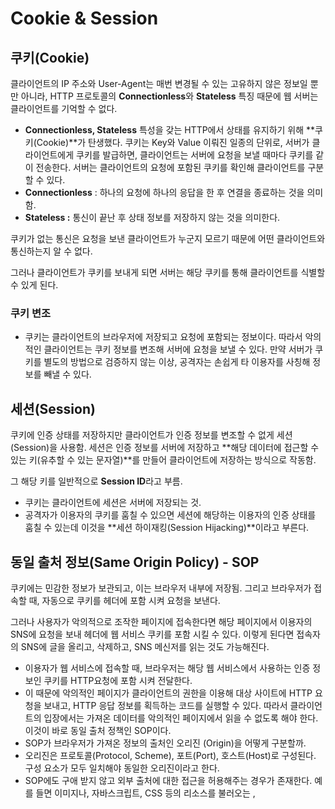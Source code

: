 # Cookie & Session

## 쿠키(Cookie)

클라이언트의 IP 주소와 User-Agent는 매번 변경될 수 있는 고유하지 않은 정보일 뿐만 아니라, HTTP 프로토콜의 **Connectionless**와 **Stateless** 특징 때문에 웹 서버는 클라이언트를 기억할 수 없다.

- **Connectionless, Stateless** 특성을 갖는 HTTP에서 상태를 유지하기 위해 **쿠키(Cookie)**가 탄생했다. 쿠키는 Key와 Value 이뤄진 일종의 단위로, 서버가 클라이언트에게 쿠키를 발급하면, 클라이언트는 서버에 요청을 보낼 때마다 쿠키를 같이 전송한다. 서버는 클라이언트의 요청에 포함된 쿠키를 확인해 클라이언트를 구분할 수 있다.
- **Connectionless** : 하나의 요청에 하나의 응답을 한 후 연결을 종료하는 것을 의미함.
- **Stateless :** 통신이 끝난 후 상태 정보를 저장하지 않는 것을 의미한다.

쿠키가 없는 통신은 요청을 보낸 클라이언트가 누군지 모르기 때문에 어떤 클라이언트와 통신하는지 알 수 없다.

그러나 클라이언트가 쿠키를 보내게 되면 서버는 해당 쿠키를 통해 클라이언트를 식별할 수 있게 된다.

### 쿠키 변조

- 쿠키는 클라이언트의 브라우저에 저장되고 요청에 포함되는 정보이다. 따라서 악의적인 클라이언트는 쿠키 정보를 변조해 서버에 요청을 보낼 수 있다. 만약 서버가 쿠키를 별도의 방법으로 검증하지 않는 이상, 공격자는 손쉽게 타 이용자를 사칭해 정보를 빼낼 수 있다.

## 세션(Session)

쿠키에 인증 상태를 저장하지만 클라이언트가 인증 정보를 변조할 수 없게 세션(Session)을 사용함. 세션은 인증 정보를 서버에 저장하고 **해당 데이터에 접근할 수 있는 키(유추할 수 있는 문자열)**를 만들어 클라이언트에 저장하는 방식으로 작동함. 

그 해당 키를 일반적으로 **Session ID**라고 부름. 

- 쿠키는 클라이언트에 세션은 서버에 저장되는 것.
- 공격자가 이용자의 쿠키를 훔칠 수 있으면 세션에 해당하는 이용자의 인증 상태를 훔칠 수 있는데 이것을 **세션 하이재킹(Session Hijacking)**이라고 부른다.

## 동일 출처 정보(Same Origin Policy) - SOP

쿠키에는 민감한 정보가 보관되고, 이는 브라우저 내부에 저장됨. 그리고 브라우저가 접속할 때, 자동으로 쿠키를 헤더에 포함 시켜 요청을 보낸다. 

그러나 사용자가 악의적으로 조작한 페이지에 접속한다면 해당 페이지에서 이용자의 SNS에 요청을 보내 헤더에 웹 서비스 쿠키를 포함 시킬 수 있다. 이렇게 된다면 접속자의 SNS에 글을 올리고, 삭제하고, SNS 메신저를 읽는 것도 가능해진다.

- 이용자가 웹 서비스에 접속할 때, 브라우저는 해당 웹 서비스에서 사용하는 인증 정보인 쿠키를 HTTP요청에 포함 시켜 전달한다.
- 이 때문에 악의적인 페이지가 클라이언트의 권한을 이용해 대상 사이트에 HTTP 요청을 보내고, HTTP 응답 정보를 획득하는 코드를 실행할 수 있다. 따라서 클라이언트의 입장에서는 가져온 데이터를 악의적인 페이지에서 읽을 수 없도록 해야 한다. 이것이 바로 동일 출처 정책인 SOP이다.
- SOP가 브라우저가 가져온 정보의 출처인 오리진 (Origin)을 어떻게 구분할까.
- 오리진은 프로토콜(Protocol, Scheme), 포트(Port), 호스트(Host)로 구성된다. 구성 요소가 모두 일치해야 동일한 오리진이라고 한다.
- SOP에도 구애 받지 않고 외부 출처에 대한 접근을 허용해주는 경우가 존재한다. 예를 들면 이미지나, 자바스크립트, CSS 등의 리소스를 불러오는 <img>, <style>, <script>가 있다.
- 웹 서비스에서 SOP를 완화하여 다른 출처의 데이터를 처리해야 하는 경우도 존재. 예를 들어 특정 포털 서비스가 카페, 블로그, 메일 등 각기 다른 주소로 운영되고 있을 때 각 서비스의 HOST가 다르기 때문에 브라우저는 각 사이트의 오리진이 다르다고 인식한다.
- 위와 같은 상황에서 쓸 수 있는 것이 바로 교차 출처 리소스 공유(Cross Origin Resource Sharing, CORS)이다.

## 교차 출처 리소스 공유(Cross Origin Resource Sharing) - CORS

교차 출처 리소스 공유는 HTTP 헤더에 기반하여 Cross Origin 간에 리소스를 공유하는 방법이다. 발신 측에서 CORS 헤더를 설정해 요청하면, 수신 측에서 헤더를 구분해 정해진 규칙에 맞게 데이터를 가져갈 수 있도록 설정한다.